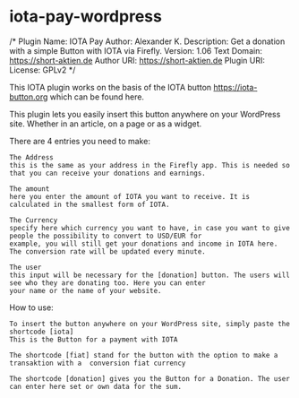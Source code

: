 # iota-pay-wordpress

/*
Plugin Name: IOTA Pay
Author: Alexander K.
Description: Get a donation with a simple Button with IOTA via Firefly.
Version: 1.06
Text Domain: https://short-aktien.de
Author URI: https://short-aktien.de
Plugin URI:
License: GPLv2
*/

This IOTA plugin works on the basis of the IOTA button https://iota-button.org which can be found here.

This plugin lets you easily insert this button anywhere on your WordPress site. Whether in an article, on a page or as a widget.
		
There are 4 entries you need to make: 

		
	The Address
	this is the same as your address in the Firefly app. This is needed so that you can receive your donations and earnings.
		 
	The amount
	here you enter the amount of IOTA you want to receive. It is calculated in the smallest form of IOTA.
		 
	The Currency
	specify here which currency you want to have, in case you want to give people the possibility to convert to USD/EUR for 		 
	example, you will still get your donations and income in IOTA here. The conversion rate will be updated every minute.
		 
	The user
	this input will be necessary for the [donation] button. The users will see who they are donating too. Here you can enter
	your name or the name of your website.

How to use:
	 
	To insert the button anywhere on your WordPress site, simply paste the shortcode [iota]
	This is the Button for a payment with IOTA
		 
	The shortcode [fiat] stand for the button with the option to make a transaktion with a  conversion fiat currency 
		
	The shortcode [donation] gives you the Button for a Donation. The user can enter here set or own data for the sum.
